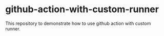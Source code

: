 # github-action-with-custom-runner
This repository to demonstrate how to use github action with custom runner.

